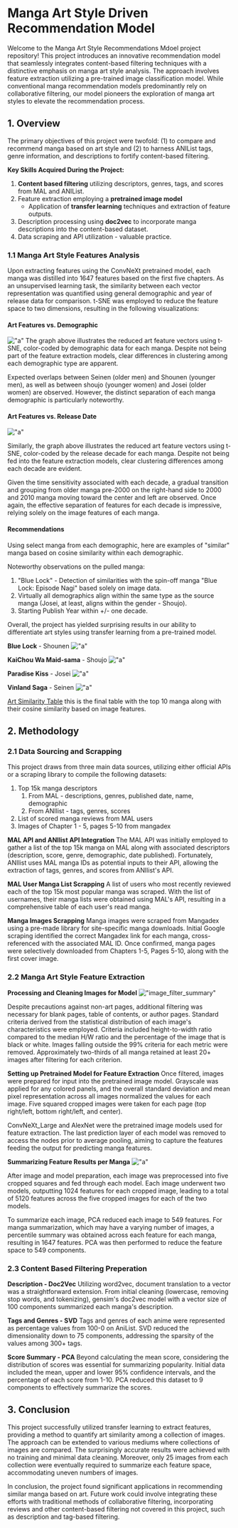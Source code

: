 # Manga Art Style Driven Recommendation Model

Welcome to the Manga Art Style Recommendations Mdoel project repository! This project introduces an innovative recommendation model that seamlessly integrates content-based filtering techniques with a distinctive emphasis on manga art style analysis. The approach involves feature extraction utilizing a pre-trained image classification model. While conventional manga recommendation models predominantly rely on collaborative filtering, our model pioneers the exploration of manga art styles to elevate the recommendation process.

## 1. Overview

The primary objectives of this project were twofold: (1) to compare and recommend manga based on art style and (2) to harness ANIList tags, genre information, and descriptions to fortify content-based filtering.

**Key Skills Acquired During the Project:**

1. **Content based filtering** utilizing descriptors, genres, tags, and scores from MAL and ANIList.
2. Feature extraction employing a  **pretrained image model**
   - Application of **transfer learning** techniques and extraction of feature outputs.
3. Description processing using **doc2vec** to incorporate manga descriptions into the content-based dataset.
4. Data scraping and API utilization - valuable practice.

### 1.1 Manga Art Style Features Analysis

Upon extracting features using the ConvNeXt pretrained model, each manga was distilled into 1647 features based on the first five chapters. As an unsupervised learning task, the similarity between each vector representation was quantified using general demographic and year of release data for comparison. t-SNE was employed to reduce the feature space to two dimensions, resulting in the following visualizations:

#### Art Features vs. Demographic

!["a"](data/images/results/image_pca/mal_demographic/image_pca_mal_demographic_.gif "image_pca_mal_demographic")
The graph above illustrates the reduced art feature vectors using t-SNE, color-coded by demographic data for each manga. Despite not being part of the feature extraction models, clear differences in clustering among each demographic type are apparent.

Expected overlaps between Seinen (older men) and Shounen (younger men), as well as between shoujo (younger women) and Josei (older women) are observed. However, the distinct separation of each manga demographic is particularly noteworthy.

#### Art Features vs. Release Date

!["a"](data/images/results/image_pca/starting_decade/image_pca_starting_decade_.gif "image_pca_starting_decade")

Similarly, the graph above illustrates the reduced art feature vectors using t-SNE, color-coded by the release decade for each manga. Despite not being fed into the feature extraction models, clear clustering differences among each decade are evident.

Given the time sensitivity associated with each decade, a gradual transition and grouping from older manga pre-2000 on the right-hand side to 2000 and 2010 manga moving toward the center and left are observed. Once again, the effective separation of features for each decade is impressive, relying solely on the image features of each manga.

#### Recommendations

Using select manga from each demographic, here are examples of "similar" manga based on cosine similarity within each demographic.

Noteworthy observations on the pulled manga:

1. "Blue Lock" - Detection of similarities with the spin-off manga "Blue Lock: Episode Nagi" based solely on image data.
2. Virtually all demographics align within the same type as the source manga (Josei, at least, aligns within the gender - Shoujo).
3. Starting Publish Year within +/- one decade.

Overall, the project has yielded surprising results in our ability to differentiate art styles using transfer learning from a pre-trained model.

**Blue Lock** - Shounen
!["a"](data/images/results/random_recc/blue_lock_img.png "blue_lock_img")

**KaiChou Wa Maid-sama** - Shoujo
!["a"](data/images/results/random_recc/kaichou_maid_img.png "kaichou_maid_img")

**Paradise Kiss** - Josei
!["a"](data/images/results/random_recc/paradise_kiss_img.png "paradise_kiss_img")

**Vinland Saga** - Seinen
!["a"](data/images/results/random_recc/vinland_saga_img.png "vinland_saga_img")

[Art Similarity Table](https://github.com/albechen/arm-thing/.csv) this is the final table with the top 10 manga along with their cosine similarity based on image features.

## 2. Methodology

### 2.1 Data Sourcing and Scrapping

This project draws from three main data sources, utilizing either official APIs or a scraping library to compile the following datasets:

1. Top 15k manga descriptors
   1. From MAL - descriptions, genres, published date, name, demographic
   2. From ANIlist - tags, genres, scores
2. List of scored manga reviews from MAL users
3. Images of Chapter 1 - 5, pages 5-10 from mangadex

**MAL API and ANIlist API Integration**
The MAL API was initially employed to gather a list of the top 15k manga on MAL along with associated descriptors (description, score, genre, demographic, date published). Fortunately, ANIlist uses MAL manga IDs as potential inputs to their API, allowing the extraction of tags, genres, and scores from ANIlist's API.

**MAL User Manga List Scrapping**
A list of users who most recently reviewed each of the top 15k most popular manga was scraped. With the list of usernames, their manga lists were obtained using MAL's API, resulting in a comprehensive table of each user's read manga.

**Manga Images Scrapping**
Manga images were scraped from Mangadex using a pre-made library for site-specific manga downloads. Initial Google scraping identified the correct Mangadex link for each manga, cross-referenced with the associated MAL ID. Once confirmed, manga pages were selectively downloaded from Chapters 1-5, Pages 5-10, along with the first cover image.

### 2.2 Manga Art Style Feature Extraction

**Processing and Cleaning Images for Model**
!["image_filter_summary"](data/images/results/image_filter_summary.png "image_filter_summary")

Despite precautions against non-art pages, additional filtering was necessary for blank pages, table of contents, or author pages. Standard criteria derived from the statistical distribution of each image's characteristics were employed. Criteria included height-to-width ratio compared to the median H/W ratio and the percentage of the image that is black or white. Images falling outside the 99% criteria for each metric were removed. Approximately two-thirds of all manga retained at least 20+ images after filtering for each criterion.

**Setting up Pretrained Model for Feature Extraction**
Once filtered, images were prepared for input into the pretrained image model. Grayscale was applied for any colored panels, and the overall standard deviation and mean pixel representation across all images normalized the values for each image. Five squared cropped images were taken for each page (top right/left, bottom right/left, and center).

ConvNeXt_Large and AlexNet were the pretrained image models used for feature extraction. The last prediction layer of each model was removed to access the nodes prior to average pooling, aiming to capture the features feeding the output for predicting manga features.

**Summarizing Feature Results per Manga**
!["a"](data/images/summary_image_feature.png "summary_image_feature")

After image and model preparation, each image was preprocessed into five cropped squares and fed through each model. Each image underwent two models, outputting 1024 features for each cropped image, leading to a total of 5120 features across the five cropped images for each of the two models.

To summarize each image, PCA reduced each image to 549 features. For manga summarization, which may have a varying number of images, a percentile summary was obtained across each feature for each manga, resulting in 1647 features. PCA was then performed to reduce the feature space to 549 components.

### 2.3 Content Based Filtering Preperation

**Description - Doc2Vec**
Utilizing word2vec, document translation to a vector was a straightforward extension. From initial cleaning (lowercase, removing stop words, and tokenizing), gensim's doc2vec model with a vector size of 100 components summarized each manga's description.

**Tags and Genres - SVD**
Tags and genres of each anime were represented as percentage values from 100-0 on AniList. SVD reduced the dimensionality down to 75 components, addressing the sparsity of the values among 300+ tags.

**Score Summary - PCA**
Beyond calculating the mean score, considering the distribution of scores was essential for summarizing popularity. Initial data included the mean, upper and lower 95% confidence intervals, and the percentage of each score from 1-10. PCA reduced this dataset to 9 components to effectively summarize the scores.

## 3. Conclusion

This project successfully utilized transfer learning to extract features, providing a method to quantify art similarity among a collection of images. The approach can be extended to various mediums where collections of images are compared. The surprisingly accurate results were achieved with no training and minimal data cleaning. Moreover, only 25 images from each collection were eventually required to summarize each feature space, accommodating uneven numbers of images.

In conclusion, the project found significant applications in recommending similar manga based on art. Future work could involve integrating these efforts with traditional methods of collaborative filtering, incorporating reviews and other content-based filtering not covered in this project, such as description and tag-based filtering.

<!-- ## OTHER GRAPHS
!["a"](data/images/results/image_pca/mal_demographic/image_pca_mal_demographic_.gif "a")
!["a"](data/images/results/image_pca/mean_score/image_pca_mean_score_.gif "a")
!["a"](data/images/results/image_pca/starting_decade/image_pca_starting_decade_.gif "a")

!["a"](data/images/results/doc2vec/mal_demographic/doc2vec_mal_demographic_.gif "a")
!["a"](data/images/results/doc2vec/mean_score/doc2vec_mean_score_.gif "a")
!["a"](data/images/results/doc2vec/starting_decade/doc2vec_starting_decade_.gif "a")


!["a"](data/images/results/tag_svd/mal_demographic/tag_svd_mal_demographic_.gif "a")
!["a"](data/images/results/tag_svd/mean_score/tag_svd_mean_score_.gif "a")
!["a"](data/images/results/tag_svd/starting_decade/tag_svd_starting_decade_.gif "a") -->